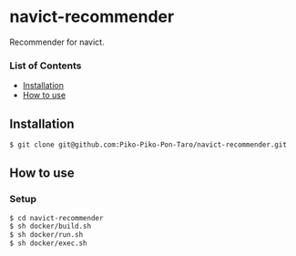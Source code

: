 # navict-recommender
Recommender for navict.

### List of Contents
* [Installation](https://github.com/Piko-Piko-Pon-Taro/navict-recommender#installation)
* [How to use](https://github.com/Piko-Piko-Pon-Taro/navict-recommender#how-to-use)

## Installation
```bash
$ git clone git@github.com:Piko-Piko-Pon-Taro/navict-recommender.git
```

## How to use
### Setup
```bash
$ cd navict-recommender
$ sh docker/build.sh
$ sh docker/run.sh
$ sh docker/exec.sh
```